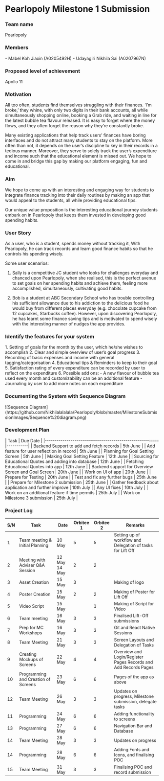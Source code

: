 <h1>Pearlopoly Milestone 1 Submission</h1>

<h3>Team name</h3>
Pearlopoly

<h3>Members</h3>
- Mabel Koh Jiaxin (A0205492H)
- Udayagiri Nikhila Sai (A0207967N)

<h3>Proposed level of achievement</h3>
Apollo 11

<h3>Motivation</h3>
All too often, students find themselves struggling with their finances. ‘I’m broke,’ they whine, with only two digits in their bank accounts, all while simultaneously shopping online, booking a Grab ride, and waiting in line for the latest bubble tea flavour released. It is easy to forget where the money flows, and they often forget the reason why they’re constantly broke.

<br />

Many existing applications that help track users’ finances have boring interfaces and do not attract many students to stay on the platform. More often than not, it depends on the user’s discipline to key in their records in a tedious manner. Moreover, they serve to solely track the user’s expenditure and income such that the educational element is missed out. We hope to come in and bridge this gap by making our platform engaging, fun and educational.

<h3>Aim</h3>
We hope to come up with an interesting and engaging way for students to integrate finance tracking into their daily routines by making an app that would appeal to the students, all while providing educational tips.

<br />

Our unique value proposition is the interesting educational journey students embark on in Pearlopoly that keeps them invested in developing good spending habits.

<h3>User Story</h3>
As a user, who is a student, spends money without tracking it, With Pearlopoly, he can track records and learn good finance habits so that he controls his spending wisely.

<br />

Some user scenarios:
1. Sally is a competitive JC student who looks for challenges everyday and chanced upon Pearlopoly, when she realised, this is the perfect avenue to set goals on her spending habits and achieve them, feeling more accomplished, simultaneously, cultivating good habits.

2. Bob is a student at ABC Secondary School who has trouble controlling his sufficient allowance due to his addiction to the delicious food he would buy from different places everyday (e.g. chocolate cupcake from 12 cupcakes, Starbucks coffee). However, upon discovering Pearlopoly, he has learnt some finance saving tips and is motivated to spend wisely with the interesting manner of nudges the app provides.

<h3>Identify the features for your system</h3>
1. Setting of goals for the month by the user, which he/she wishes to accomplish
2. Clear and simple overview of user’s goal progress
3. Recording of basic expenses and income with general tagging/categorisation
4. Educational tips & Reminders to keep to their goal
5. Satisfaction rating of every expenditure can be recorded by user to reflect on the expenditure
6. Possible add ons:
  - A new flavour of bubble tea used every month and customizability can be an additional feature
  - Journaling by user to add more notes on each expenditure


<h3>Documenting the System with Sequence Diagram</h3>
![Sequence Diagram](https://github.com/Nikhilalalalala/Pearlopoly/blob/master/MilestoneSubmissionImages/Sequence%20diagram.png)

	

<h3>Development Plan</h3>
| Task                                                     | Due Date  |
|----------------------------------------------------------|-----------|
| Backend Support to add and fetch records                 | 5th June  |
| Add feature for user reflection in record                | 5th June  |
| Planning for Goal Setting Screen                         | 5th June  |
| Making Goal Setting Feature                              | 12th June |
| Sourcing for Educational Quotes and adding into database | 12th June |
| Fetching Educational Quotes into app                     | 12th June |
| Backend support for Overview Screen and Goal Screen      | 20th June |
| Work on UI of app                                        | 20th June |
| Prepare for Testing                                      | 20th June |
| Test and fix any further bugs                            | 25th June |
| Prepare for Milestone 2 submission                       | 25th June |
| Gather feedback about application and further improve    | 10th July |
| Any UI fixes                                             | 10th July |
| Work on an additional feature if time permits            | 25th July |
| Work on Milestone 3 submission                           | 25th July |



<h3>Project Log</h3>


| S/N | Task                                | Date            | Orbitee 1 | Orbitee 2 | Remarks                                                          |
|-----|-------------------------------------|-----------------|-----------|-----------|------------------------------------------------------------------|
| 1   | Team meeting & Initial Planning     | 10 May          | 5         | 5         | Setting up of workflow and Delegation of tasks for Lift Off      |
| 2   | Meeting with Adviser Q&A Session    | 12 May  14 May  | 2         | 2         |                                                                  |
| 3   | Asset Creation                      | 15 May          | 3         |           | Making of logo                                                   |
| 4   | Poster Creation                     | 15 May          | 2         | 2         | Making of Poster for Lift Off                                    |
| 5   | Video Script                        | 15 May          |           | 1         | Making of Script for Video                                       |
| 6   | Team meeting                        | 16 May          | 3         | 3         | Finalised Lift-Off submissions                                   |
| 7   | Prep for MC Workshops               | 16 May          | 3         | 3         | Git and React Native Sessions                                    |
| 8   | Team Meeting                        | 21 May          | 3         | 3         | Screen Layouts and Delegation of Tasks                           |
| 9   | Creating Mockups of Screens         | 22 May          | 4         | 4         | Overview and Login/Register Pages Records and Add Records Pages  |
| 10  | Programming and Creation of Screens | 23 May          | 6         | 6         | Pages of the app as above                                        |
| 12  | Team Meeting                        | 26 May          | 3         | 3         | Updates on progress, Milestone submission, delegate tasks        |
| 11  | Programming                         | 24 May          | 6         | 6         | Adding functionality to screens                                  |
| 13  | Programming                         | 27 May          | 6         | 6         | Navigation Bar and Database                                      |
| 14  | Team Meeting                        | 28 May          | 3         | 3         | Updates on progress                                              |
| 14  | Programming                         | 28 May          | 6         | 6         | Adding Fonts and Icons, and finalising POC                       |
| 15  | Team Meeting                        | 31 May          | 3         | 3         | Finalising POC and record submission                             |

